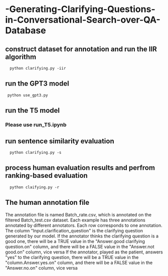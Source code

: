 # -Generating-Clarifying-Questions-in-Conversational-Search-over-QA-Database
## construct dataset for annotation and run the IIR algorithm
``` 
  python clarifying.py -iir
```
## run the GPT3 model
```
 python use_gpt3.py
```
## run the T5 model
### Please use run_T5.ipynb
## run sentence similarity evaluation
```
  python clarifying.py -s
```
## process human evaluation results and perfrom ranking-based evaluation
```
  python claifying.py -r
```
## The human annotation file
The annotation file is named Batch_rate.csv, which is annotated on the filtered Batch_test.csv dataset.
Each example has three annotations annotated by different annotators.
Each row corresponds to one annotation.
The column "Input.clarification_question" is the clarifying question generated by our model.
If the annotator thinks the clarifying question is a good one, there will be a TRUE value in the "Answer.good clarifying question.on"	column, and there will be a FALSE value in the "Answer.not good.on" column, vice versa
If the annotator, played as the patient, answers "yes" to the clarifying question, there will be a TRUE value in the "column.Answer.yes.on"	column, and there will be a FALSE value in the "Answer.no.on"  column, vice versa
